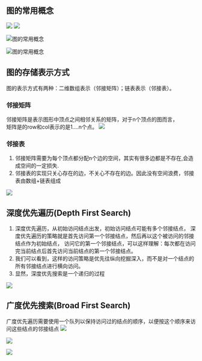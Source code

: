 ## 图的常用概念
![](https://youpaiyun.zongqilive.cn/image/20200927145539.png)
![](https://youpaiyun.zongqilive.cn/image/20200927150922.png)

![图的常用概念](https://youpaiyun.zongqilive.cn/image/20200915085939.png)

![图的常用概念](https://youpaiyun.zongqilive.cn/image/20200915085953.png)


## 图的存储表示方式
图的表示方式有两种：二维数组表示（邻接矩阵）；链表表示（邻接表）。

### 邻接矩阵
邻接矩阵是表示图形中顶点之间相邻关系的矩阵，对于n个顶点的图而言，  
矩阵是的row和col表示的是1....n个点。
![](https://youpaiyun.zongqilive.cn/image/20200915091219.png)



### 邻接表
1. 邻接矩阵需要为每个顶点都分配n个边的空间，其实有很多边都是不存在,会造成空间的一定损失.
2. 邻接表的实现只关心存在的边，不关心不存在的边。因此没有空间浪费，邻接表由数组+链表组成

![](https://youpaiyun.zongqilive.cn/image/20200915091309.png)

## 深度优先遍历(Depth First Search)
1. 深度优先遍历，从初始访问结点出发，初始访问结点可能有多个邻接结点，
   深度优先遍历的策略就是首先访问第一个邻接结点，然后再以这个被访问的邻接结点作为初始结点，
   访问它的第一个邻接结点，可以这样理解：每次都在访问完当前结点后首先访问当前结点的第一个邻接结点。
2. 我们可以看到，这样的访问策略是优先往纵向挖掘深入，而不是对一个结点的所有邻接结点进行横向访问。
3. 显然，深度优先搜索是一个递归的过程

![](https://youpaiyun.zongqilive.cn/image/20200916084449.png)


## 广度优先搜索(Broad First Search)
广度优先遍历需要使用一个队列以保持访问过的结点的顺序，以便按这个顺序来访问这些结点的邻接结点
![](https://youpaiyun.zongqilive.cn/image/20200916084538.png)

![](https://youpaiyun.zongqilive.cn/image/20200916084601.png)


![](https://youpaiyun.zongqilive.cn/image/20200928094515.png)






















